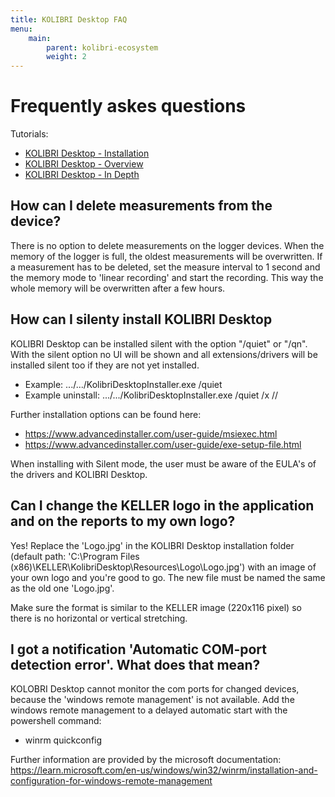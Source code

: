```yaml
---
title: KOLIBRI Desktop FAQ
menu:
    main:
        parent: kolibri-ecosystem
        weight: 2
---
```


# Frequently askes questions

Tutorials:
- [KOLIBRI Desktop - Installation](https://www.youtube.com/watch?v=OOwIafnIoro)
- [KOLIBRI Desktop - Overview](https://www.youtube.com/watch?v=-Ib0wYZtKso)
- [KOLIBRI Desktop - In Depth](https://www.youtube.com/watch?v=yLmyfeqxghs)

## How can I delete measurements from the device?

There is no option to delete measurements on the logger devices. When the memory of the logger is full, the oldest measurements will be overwritten. 
If a measurement has to be deleted, set the measure interval to 1 second and the memory mode to 'linear recording' and start the recording. This way the whole memory will be overwritten after a few hours.

## How can I silenty install KOLIBRI Desktop

KOLIBRI Desktop can be installed silent with the option "/quiet" or "/qn". With the silent option no UI will be shown and all extensions/drivers will be installed silent too if they are not yet installed.

- Example:       .../.../KolibriDesktopInstaller.exe /quiet
- Example uninstall: .../.../KolibriDesktopInstaller.exe /quiet /x //

Further installation options can be found here:

- https://www.advancedinstaller.com/user-guide/msiexec.html
- https://www.advancedinstaller.com/user-guide/exe-setup-file.html

When installing with Silent mode, the user must be aware of the EULA's of the drivers and KOLIBRI Desktop.

## Can I change the KELLER logo in the application and on the reports to my own logo?

Yes! Replace the 'Logo.jpg' in the KOLIBRI Desktop installation folder (default path: 'C:\Program Files (x86)\KELLER\KolibriDesktop\Resources\Logo\Logo.jpg') with an image of your own logo and you're good to go. The new file must be named the same as the old one 'Logo.jpg'.

Make sure the format is similar to the KELLER image (220x116 pixel) so there is no horizontal or vertical stretching. 

## I got a notification 'Automatic COM-port detection error'. What does that mean?

KOLOBRI Desktop cannot monitor the com ports for changed devices, because the 'windows remote management' is not available. Add the windows remote management to a delayed automatic start with the powershell command:
- winrm quickconfig

Further information are provided by the microsoft documentation: https://learn.microsoft.com/en-us/windows/win32/winrm/installation-and-configuration-for-windows-remote-management
